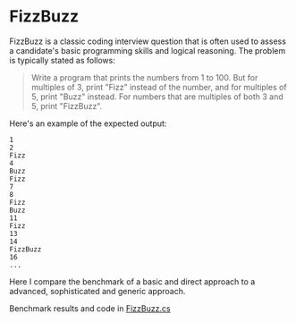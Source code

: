 # FizzBuzz

FizzBuzz is a classic coding interview question that is often used to assess a candidate's basic programming skills and logical reasoning. The problem is typically stated as follows:

> Write a program that prints the numbers from 1 to 100. But for multiples of 3, print "Fizz" instead of the number, and for multiples of 5, print "Buzz" instead. For numbers that are multiples of both 3 and 5, print "FizzBuzz".

Here's an example of the expected output:
~~~
1
2
Fizz
4
Buzz
Fizz
7
8
Fizz
Buzz
11
Fizz
13
14
FizzBuzz
16
...
~~~

Here I compare the benchmark of a basic and direct approach to a advanced, sophisticated and generic approach.

Benchmark results and code in [FizzBuzz.cs](https://github.com/jplsanchez/POC-FizzBuzz/blob/main/FizzBuzz/FizzBuzz.cs)
